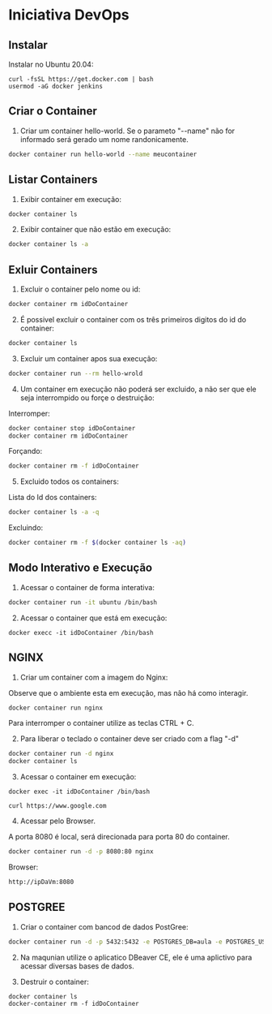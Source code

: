 # Iniciativa DevOps

## Instalar

Instalar no Ubuntu 20.04:

``` cli
curl -fsSL https://get.docker.com | bash
usermod -aG docker jenkins
```

## Criar o Container

1. Criar um container hello-world.
Se o parameto "--name" não for informado será gerado um nome randonicamente.

``` bash
docker container run hello-world --name meucontainer
```

## Listar Containers
1. Exibir container em execução:

``` bash
docker container ls 
```

2. Exibir container que não estão em execução:

``` bash
docker container ls -a
```

## Exluir Containers 

1. Excluir o container pelo nome ou id:

``` bash
docker container rm idDoContainer
```

2. É possivel excluir o container com os três primeiros digitos do id do container:

``` bash
docker container ls 
```

3. Excluir um container apos sua execução:
``` bash
docker container run --rm hello-wrold
```


4. Um container em execução não poderá ser excluido, a não ser que ele seja interrompido ou forçe o destruição:

Interromper:

``` bash
docker container stop idDoContainer
docker container rm idDoContainer
```

Forçando:
``` bash
docker container rm -f idDoContainer
```

5. Excluido todos os containers:

Lista do Id dos containers:

``` bash
docker container ls -a -q
```

Excluindo:

``` bash
docker container rm -f $(docker container ls -aq)
```


## Modo Interativo e Execução

1. Acessar o container de forma interativa:

``` bash
docker container run -it ubuntu /bin/bash 
```

2. Acessar o container que está em execução:

```
docker execc -it idDoContainer /bin/bash
```


## NGINX

1. Criar um container com a imagem do Nginx:

Observe que o ambiente esta em execução, mas não há como interagir.

``` bash
docker container run nginx
```

Para interromper o container utilize as teclas CTRL + C.


2. Para liberar o teclado o container deve ser criado com a flag "-d"

``` bash
docker container run -d nginx 
docker container ls
```

3. Acessar o container em execução:

```
docker exec -it idDoContainer /bin/bash

curl https://www.google.com
```

4. Acessar pelo Browser.

A porta 8080 é local, será direcionada para porta 80 do container.

``` bash
docker container run -d -p 8080:80 nginx
```

Browser:

``` html
http://ipDaVm:8080
```


## POSTGREE

1. Criar o container com bancod de dados PostGree:

``` bash
docker container run -d -p 5432:5432 -e POSTGRES_DB=aula -e POSTGRES_USER=iniciativadevops -e POSTGRES_PASSWORD=Iniciativa1234 postgres
```

2. Na maqunian utilize o aplicatico DBeaver CE, ele é uma aplictivo para acessar diversas bases de dados.

3. Destruir o container:
```
docker container ls
docker-container rm -f idDoContainer
```





